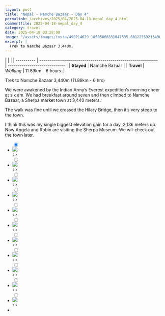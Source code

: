 ```yaml
---
layout: post
title: "Nepal - Namche Bazaar - Day 4"
permalink: /archives/2025/04/2025-04-18-nepal_day_4.html
commentfile: 2025-04-18-nepal_day_4
category: travel
date: 2025-04-18 03:28:00
image: "/assets/images/insta/490214629_18505066831047535_6012226921343065057_n_17918323983082902.jpg"
excerpt: |
  Trek to Namche Bazaar 3,440m.
---
```


|            |                                                              |
| ---------- | ------------------------------------------------------------ | ----------------------------- |
| **Stayed** | Namche Bazaar |
| **Travel** | _Walking_                                                    |   11.89km - 6 hours       |


Trek to Namche Bazaar 3,440m (11.89km - 6 hrs)

We were awakened by the Indian Army’s Everest expedition’s morning cheer at six am. We had breakfast around seven and then climbed to Namche Bazaar, a Sherpa market town at 3,440 meters. 

The walk was fine until we crossed the Hilary Bridge, then it’s very steep to the town. 

I think this was my single biggest elevation gain for a day, 2,136 meters up. Now Angela and Robin are visiting the Sherpa Museum. We will check out the town later.

<ul class="slides">
    <input type="radio" name="radio-btn" id="img-1" checked="checked" />
    <li class="slide-container">
        <div class="slide">
          <a href="/assets/images/insta/491440164_18505066849047535_4410348582328245085_n_18510139045039435.jpg"><img src="/assets/images/insta/491440164_18505066849047535_4410348582328245085_n_18510139045039435.jpg" /></a>
        </div>
    <div class="nav">
      <label for="img-11" class="prev">&#x2039;</label>
      <label for="img-2" class="next">&#x203a;</label>
    </div>
    </li>
        <input type="radio" name="radio-btn" id="img-2"  />
    <li class="slide-container">
        <div class="slide">
          <a href="/assets/images/insta/490407161_18505066867047535_1034442262140927339_n_17868756561349116.jpg"><img src="/assets/images/insta/490407161_18505066867047535_1034442262140927339_n_17868756561349116.jpg" /></a>
        </div>
    <div class="nav">
      <label for="img-1" class="prev">&#x2039;</label>
      <label for="img-3" class="next">&#x203a;</label>
    </div>
    </li>
        <input type="radio" name="radio-btn" id="img-3"  />
    <li class="slide-container">
        <div class="slide">
          <a href="/assets/images/insta/491438258_18505066885047535_6565909771729074585_n_18065010982809363.jpg"><img src="/assets/images/insta/491438258_18505066885047535_6565909771729074585_n_18065010982809363.jpg" /></a>
        </div>
    <div class="nav">
      <label for="img-2" class="prev">&#x2039;</label>
      <label for="img-4" class="next">&#x203a;</label>
    </div>
    </li>
        <input type="radio" name="radio-btn" id="img-4"  />
    <li class="slide-container">
        <div class="slide">
          <a href="/assets/images/insta/491432550_18505066897047535_4097820591088388769_n_18053061860265527.jpg"><img src="/assets/images/insta/491432550_18505066897047535_4097820591088388769_n_18053061860265527.jpg" /></a>
        </div>
    <div class="nav">
      <label for="img-3" class="prev">&#x2039;</label>
      <label for="img-5" class="next">&#x203a;</label>
    </div>
    </li>
        <input type="radio" name="radio-btn" id="img-5"  />
    <li class="slide-container">
        <div class="slide">
          <a href="/assets/images/insta/491439640_18505066915047535_2553082129006748727_n_18182430682315204.jpg"><img src="/assets/images/insta/491439640_18505066915047535_2553082129006748727_n_18182430682315204.jpg" /></a>
        </div>
    <div class="nav">
      <label for="img-4" class="prev">&#x2039;</label>
      <label for="img-6" class="next">&#x203a;</label>
    </div>
    </li>
        <input type="radio" name="radio-btn" id="img-6"  />
    <li class="slide-container">
        <div class="slide">
          <a href="/assets/images/insta/490355200_18505066936047535_7417000031265643760_n_18038573669256905.jpg"><img src="/assets/images/insta/490355200_18505066936047535_7417000031265643760_n_18038573669256905.jpg" /></a>
        </div>
    <div class="nav">
      <label for="img-5" class="prev">&#x2039;</label>
      <label for="img-7" class="next">&#x203a;</label>
    </div>
    </li>
        <input type="radio" name="radio-btn" id="img-7"  />
    <li class="slide-container">
        <div class="slide">
          <a href="/assets/images/insta/491432792_18505066945047535_6147157879325734481_n_17880576519182152.jpg"><img src="/assets/images/insta/491432792_18505066945047535_6147157879325734481_n_17880576519182152.jpg" /></a>
        </div>
    <div class="nav">
      <label for="img-6" class="prev">&#x2039;</label>
      <label for="img-8" class="next">&#x203a;</label>
    </div>
    </li>
        <input type="radio" name="radio-btn" id="img-8"  />
    <li class="slide-container">
        <div class="slide">
          <a href="/assets/images/insta/491440845_18505066954047535_5979379635267668971_n_18275944369270032.jpg"><img src="/assets/images/insta/491440845_18505066954047535_5979379635267668971_n_18275944369270032.jpg" /></a>
        </div>
    <div class="nav">
      <label for="img-7" class="prev">&#x2039;</label>
      <label for="img-9" class="next">&#x203a;</label>
    </div>
    </li>
        <input type="radio" name="radio-btn" id="img-9"  />
    <li class="slide-container">
        <div class="slide">
          <a href="/assets/images/insta/490801384_18505066984047535_4827252578343982868_n_18012248153718490.jpg"><img src="/assets/images/insta/490801384_18505066984047535_4827252578343982868_n_18012248153718490.jpg" /></a>
        </div>
    <div class="nav">
      <label for="img-8" class="prev">&#x2039;</label>
      <label for="img-10" class="next">&#x203a;</label>
    </div>
    </li>
        <input type="radio" name="radio-btn" id="img-10"  />
    <li class="slide-container">
        <div class="slide">
          <a href="/assets/images/insta/491433724_18505067017047535_820411038458481346_n_18186602995309147.jpg"><img src="/assets/images/insta/491433724_18505067017047535_820411038458481346_n_18186602995309147.jpg" /></a>
        </div>
    <div class="nav">
      <label for="img-9" class="prev">&#x2039;</label>
      <label for="img-11" class="next">&#x203a;</label>
    </div>
    </li>
    <input type="radio" name="radio-btn" id="img-11" />
    <li class="slide-container">
        <div class="slide">
          <a href="/assets/images/insta/490214629_18505066831047535_6012226921343065057_n_17918323983082902.jpg"><img src="/assets/images/insta/490214629_18505066831047535_6012226921343065057_n_17918323983082902.jpg" /></a>
        </div>
    <div class="nav">
      <label for="img-10" class="prev">&#x2039;</label>
      <label for="img-1" class="next">&#x203a;</label>
    </div>
    </li>
			
<li class="nav-dots">
      <label for="img-1" class="nav-dot" id="img-dot-1"></label>
      <label for="img-2" class="nav-dot" id="img-dot-2"></label>
      <label for="img-3" class="nav-dot" id="img-dot-3"></label>
      <label for="img-4" class="nav-dot" id="img-dot-4"></label>
      <label for="img-5" class="nav-dot" id="img-dot-5"></label>
      <label for="img-6" class="nav-dot" id="img-dot-6"></label>
      <label for="img-7" class="nav-dot" id="img-dot-7"></label>
      <label for="img-8" class="nav-dot" id="img-dot-8"></label>
      <label for="img-9" class="nav-dot" id="img-dot-9"></label>
      <label for="img-10" class="nav-dot" id="img-dot-10"></label>
      <label for="img-11" class="nav-dot" id="img-dot-11"></label>

</li>
</ul>